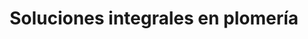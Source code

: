 ---
title: "Soluciones integrales en plomería"
url: /nezahualcoyotl/soluciones-integrales-en-plomeria/
shop: Eisenwaren
---